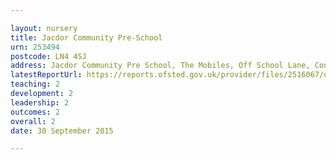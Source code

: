 ```yaml
---

layout: nursery
title: Jacdor Community Pre-School
urn: 253494
postcode: LN4 4SJ
address: Jacdor Community Pre School, The Mobiles, Off School Lane, Coningsby, LINCOLN, LN4 4SJ
latestReportUrl: https://reports.ofsted.gov.uk/provider/files/2516067/urn/253494.pdf
teaching: 2
development: 2
leadership: 2
outcomes: 2
overall: 2
date: 30 September 2015

---
```

